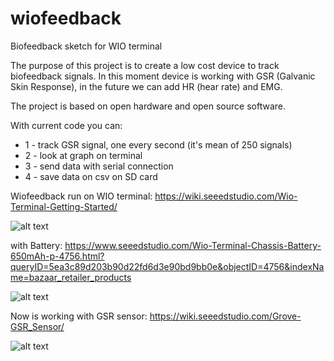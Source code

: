 # wiofeedback
Biofeedback sketch for WIO terminal

The purpose of this project is to create a low cost device to track biofeedback signals.
In this moment device is working with GSR (Galvanic Skin Response), in the future we can add HR (hear rate) and EMG.

The project is based on open hardware and open source software.

With current code you can:
- 1 - track GSR signal, one every second (it's mean of 250 signals)
- 2 - look at graph on terminal
- 3 - send data with serial connection
- 4 - save data on csv on SD card


Wiofeedback run on WIO terminal:
https://wiki.seeedstudio.com/Wio-Terminal-Getting-Started/

![alt text](https://files.seeedstudio.com/wiki/Wio-Terminal/img/Wio-Terminal-Wiki.jpg)

with Battery:
https://www.seeedstudio.com/Wio-Terminal-Chassis-Battery-650mAh-p-4756.html?queryID=5ea3c89d203b90d22fd6d3e90bd9bb0e&objectID=4756&indexName=bazaar_retailer_products

![alt text](https://media-cdn.seeedstudio.com/media/catalog/product/cache/bb49d3ec4ee05b6f018e93f896b8a25d/0/0/000_feature_.png)

Now is working with GSR sensor:
https://wiki.seeedstudio.com/Grove-GSR_Sensor/

![alt text](https://files.seeedstudio.com/wiki/Grove-GSR_Sensor/img/GSR.jpg)


